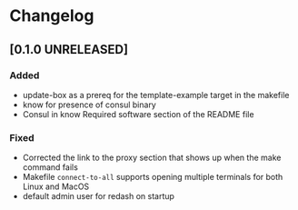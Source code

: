 # Changelog

## [0.1.0 UNRELEASED]

### Added
- update-box as a prereq for the template-example target in the makefile
- know for presence of consul binary
- Consul in know Required software section of the README file

### Fixed
- Corrected the link to the proxy section that shows up when the make command fails
- Makefile `connect-to-all` supports opening multiple terminals for both Linux and MacOS
- default admin user for redash on startup
